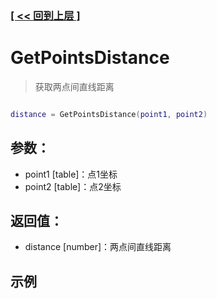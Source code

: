 ### [[ << 回到上层 ]](index.md)

# GetPointsDistance

> 获取两点间直线距离

```lua

distance = GetPointsDistance(point1, point2)

```

## 参数：

+ point1 [table]：点1坐标
+ point2 [table]：点2坐标

## 返回值：

+ distance [number]：两点间直线距离

## 示例

```lua

```